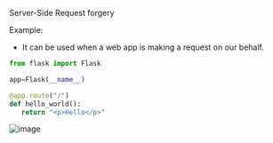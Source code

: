 Server-Side Request forgery

Example:

- It can be used when a web app is making a request on our behalf.

```py
from flask import Flask

app=Flask(__name__)

@app.route("/")
def hello_world():
   return "<p>Hello</p>"
```
![image](https://github.com/ckc9759/CTF_resources/assets/95117634/67b57ed0-e4e7-493d-b75d-89f86da4a5b0)

